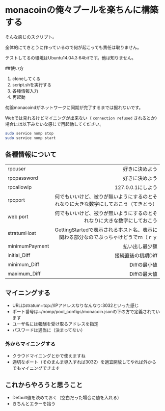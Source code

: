# monacoinの俺々プールを楽ちんに構築する
そんな感じのスクリプト。

全体的にてきとうに作っているので何が起こっても責任は取りません。

テストしてるの環境はUbuntu14.04.3 64bitです。他は知りません。

##使い方
1. cloneしてくる
2. script.shを実行する
3. 各種情報入力
4. 再起動

勿論monacoindがネットワークに同期が完了するまでは掘れないです。

Webでは見れるけどマイニングが出来ない（ `connection refused` されるとか）場合には以下みたいな感じで再起動してください。

```bash
sudo service nomp stop
sudo service nomp start
```

## 各種情報について
|||
|---|---:|
|rpcuser|好きに決めよう|
|rpcpassword|好きに決めよう|
|rpcallowip|127.0.0.1にしよう|
|rpcport|何でもいいけど、被りが無いようにするのとそれなりに大きな数字にしておこう（てきとう）|
|web port|何でもいいけど、被りが無いようにするのとそれなりに大きな数字にしておこう|
|stratumHost|GettingStartedで表示されるホスト名、表示に関わる部分なのでぶっちゃけどうでｍ（ｒｙ|
|minimumPayment|払い出し最少額|
|initial_Diff|接続直後の初期Diff|
|minimum_Diff|Diffの最小値|
|maximum_Diff|Diffの最大値|

## マイニングする
- URLはstratum+tcp://IPアドレスなりなんなり:3032といった感じ
- ポート番号は~/nomp/pool_configs/monacoin.jsonの下の方で定義されています
- ユーザ名には報酬を受け取るアドレスを指定
- パスワードは適当に（決まってない）

### 外からマイニングする
- クラウドマイニングとかで使えますね
- 適切なポート（そのまんま導入すれば3032）を適宜開放してやれば外からでもマイニングできます

## これからやろうと思うこと
- Default値を決めておく（空白だった場合に値を入れる）
- きちんとエラーを拾う

